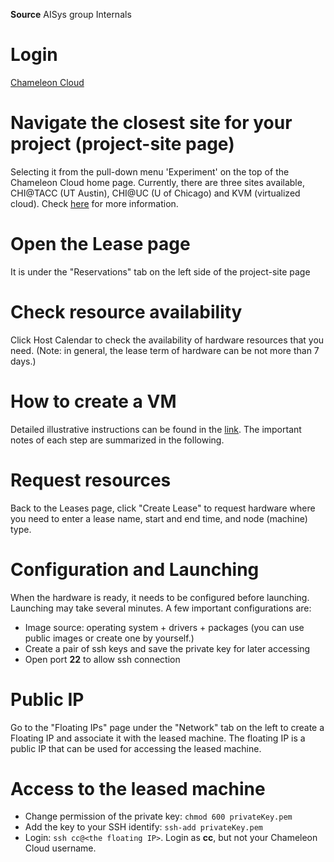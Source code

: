 **Source** AISys group Internals

# Login
[Chameleon Cloud](https://www.chameleoncloud.org/)

# Navigate the closest site for your project (project-site page)  
Selecting it from the pull-down menu 'Experiment' on the top of the Chameleon Cloud home page. Currently, there are three sites available, CHI@TACC (UT Austin), CHI@UC (U of Chicago) and KVM (virtualized cloud). Check [here](https://www.chameleoncloud.org/about/chameleon/) for more information.

# Open the Lease page
It is under the "Reservations" tab on the left side of the project-site page

# Check resource availability
Click Host Calendar to check the availability of hardware resources that you need. (Note: in general, the lease term of hardware can be not more than 7 days.)

# How to create a VM 
Detailed illustrative instructions can be found in the [link](https://chameleoncloud.readthedocs.io/en/latest/getting-started/index.html#step-3-start-using-chameleon). The important notes of each step are summarized in the following.

# Request resources
Back to the Leases page, click "Create Lease" to request hardware where you need to enter a lease name, start and end time, and node (machine) type.

# Configuration and Launching
When the hardware is ready, it needs to be configured before launching. Launching may take several minutes. A few important configurations are:
*   Image source: operating system + drivers + packages (you can use public images or create one by yourself.)
*   Create a pair of ssh keys and save the private key for later accessing
*   Open port **22** to allow ssh connection

# Public IP
Go to the "Floating IPs" page under the "Network" tab on the left to create a Floating IP and associate it with the leased machine. The floating IP is a public IP that can be used for accessing the leased machine.

# Access to the leased machine
*   Change permission of the private key: `chmod 600 privateKey.pem`
*   Add the key to your SSH identify: `ssh-add privateKey.pem`
*   Login: `ssh cc@<the floating IP>`. Login as **cc**, but not your Chameleon Cloud username.

